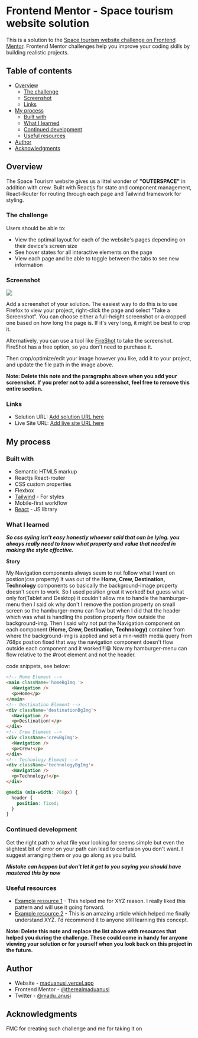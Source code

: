 # Frontend Mentor - Space tourism website solution

This is a solution to the [Space tourism website challenge on Frontend Mentor](https://www.frontendmentor.io/challenges/space-tourism-multipage-website-gRWj1URZ3). Frontend Mentor challenges help you improve your coding skills by building realistic projects. 

## Table of contents

- [Overview](#overview)
  - [The challenge](#the-challenge)
  - [Screenshot](#screenshot)
  - [Links](#links)
- [My process](#my-process)
  - [Built with](#built-with)
  - [What I learned](#what-i-learned)
  - [Continued development](#continued-development)
  - [Useful resources](#useful-resources)
- [Author](#author)
- [Acknowledgments](#acknowledgments)


## Overview
The Space Tourism website gives us a littel wonder of **"OUTERSPACE"** in addition with crew.
Built with Reactjs for state and component management, React-Router for routing through each page and Tailwind framework for styling.
### The challenge

Users should be able to:

- View the optimal layout for each of the website's pages depending on their device's screen size
- See hover states for all interactive elements on the page
- View each page and be able to toggle between the tabs to see new information

### Screenshot

![](./screenshot.jpg)

Add a screenshot of your solution. The easiest way to do this is to use Firefox to view your project, right-click the page and select "Take a Screenshot". You can choose either a full-height screenshot or a cropped one based on how long the page is. If it's very long, it might be best to crop it.

Alternatively, you can use a tool like [FireShot](https://getfireshot.com/) to take the screenshot. FireShot has a free option, so you don't need to purchase it. 

Then crop/optimize/edit your image however you like, add it to your project, and update the file path in the image above.

**Note: Delete this note and the paragraphs above when you add your screenshot. If you prefer not to add a screenshot, feel free to remove this entire section.**

### Links

- Solution URL: [Add solution URL here](https://your-solution-url.com)
- Live Site URL: [Add live site URL here](https://your-live-site-url.com)

## My process

### Built with

- Semantic HTML5 markup
- Reactjs React-router
- CSS custom properties
- Flexbox
- [Tailwind](https://) - For styles
- Mobile-first workflow
- [React](https://reactjs.org/) - JS library


### What I learned

***So css syling isn't easy honestly whoever said that can be lying. you always really need to know what property and value that needed in making the style effective.***

**Story**

My Navigation components always seem to not follow what I want on postion(css property) It was out of the **Home, Crew, Destination, Technology** components so basically the background-image property doesn't seem to work. So I used position great it worked! but guess what only for(Tablet and Desktop) it couldn't allow me to handle the hamburger-menu then I said ok why don't I remove the postion property on small screen so the hamburger-menu can flow but when I did that the header which was what is handling the postion property flow outside the background-img. Then I said why not put the Navigation component on each component **(Home, Crew, Destination, Technology)** container from where the background-img is applied and set a min-width media query from 768px postion fixed that way the navigation component doesn't flow outside each component and it worked!!!😁 Now my hamburger-menu can flow relative to the #root element and not the header.

code snippets, see below:

```html
<!-- Home Element -->
<main className='homeBgImg '>
  <Navigation />
  <p>Home</p>
</main>
<!-- Destination Element -->
<div className='destinationBgImg'>
  <Navigation />
  <p>Destination!</p>
</div>
<!-- Crew Element -->
<div className='crewBgImg'>
  <Navigation />
  <p>Crew!</p>
</div>
<!-- Technology Element -->
<div className='technologyBgImg'>
  <Navigation />
  <p>Technology!</p>
</div>
```
```css
@media (min-width: 768px) {
  header {
    position: fixed;
  }
}
```

### Continued development

Get the right path to what file your looking for seems simple but even the slightest bit of error on your path can lead to confusion you don't want. I suggest arranging them or you go along as you build.

***Mistake can happen but don't let it get to you saying you should have mastered this by now***


### Useful resources

- [Example resource 1](https://www.example.com) - This helped me for XYZ reason. I really liked this pattern and will use it going forward.
- [Example resource 2](https://www.example.com) - This is an amazing article which helped me finally understand XYZ. I'd recommend it to anyone still learning this concept.

**Note: Delete this note and replace the list above with resources that helped you during the challenge. These could come in handy for anyone viewing your solution or for yourself when you look back on this project in the future.**

## Author

- Website - [maduanusi.vercel.app](https://maduanusi.vercel.app)
- Frontend Mentor - [@therealmaduanusi](https://www.frontendmentor.io/profile/therealmaduanusi)
- Twitter - [@madu_anusi](https://www.twitter.com/madu_anusi)


## Acknowledgments

FMC for creating such challenge and me for taking it on

